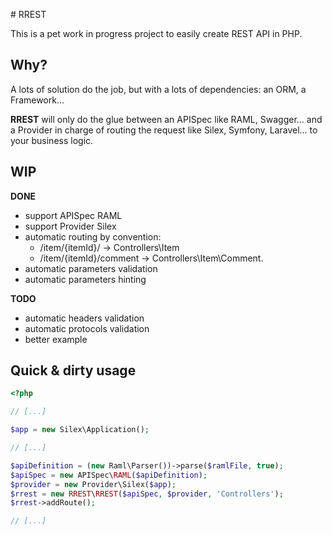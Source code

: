 # RREST

This is a pet work in progress project to easily create REST API in PHP.

## Why?

A lots of solution do the job, but with a lots of dependencies: an ORM, a Framework...

**RREST** will only do the glue between an APISpec like RAML, Swagger... and a Provider in charge of routing the request like Silex, Symfony, Laravel... to your business logic.

## WIP

**DONE**
* support APISpec RAML
* support Provider Silex
* automatic routing by convention:
    * /item/{itemId}/ -> Controllers\Item
    * /item/{itemId}/comment -> Controllers\Item\Comment.
* automatic parameters validation
* automatic parameters hinting

**TODO**
* automatic headers validation
* automatic protocols validation
* better example

## Quick & dirty usage

```php
<?php

// [...]

$app = new Silex\Application();

// [...]

$apiDefinition = (new Raml\Parser())->parse($ramlFile, true);
$apiSpec = new APISpec\RAML($apiDefinition);
$provider = new Provider\Silex($app);
$rrest = new RREST\RREST($apiSpec, $provider, 'Controllers');
$rrest->addRoute();

// [...]

```
